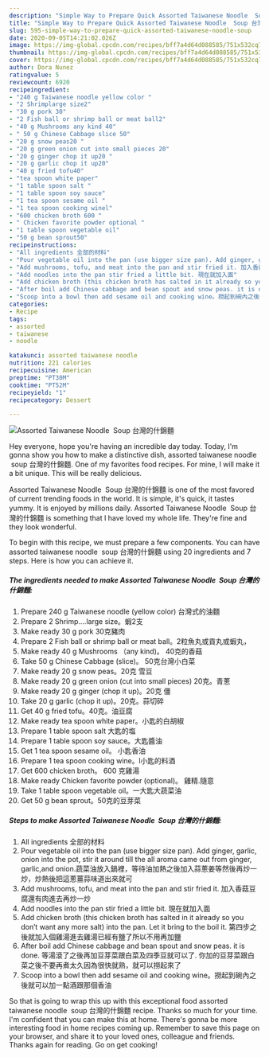 ```yaml
---
description: "Simple Way to Prepare Quick Assorted Taiwanese Noodle  Soup 台灣的什錦麵"
title: "Simple Way to Prepare Quick Assorted Taiwanese Noodle  Soup 台灣的什錦麵"
slug: 595-simple-way-to-prepare-quick-assorted-taiwanese-noodle-soup
date: 2020-09-05T14:21:02.026Z
image: https://img-global.cpcdn.com/recipes/bff7a4d64d088585/751x532cq70/assorted-taiwanese-noodle-soup-台灣的什錦麵-recipe-main-photo.jpg
thumbnail: https://img-global.cpcdn.com/recipes/bff7a4d64d088585/751x532cq70/assorted-taiwanese-noodle-soup-台灣的什錦麵-recipe-main-photo.jpg
cover: https://img-global.cpcdn.com/recipes/bff7a4d64d088585/751x532cq70/assorted-taiwanese-noodle-soup-台灣的什錦麵-recipe-main-photo.jpg
author: Dora Nunez
ratingvalue: 5
reviewcount: 6920
recipeingredient:
- "240 g Taiwanese noodle yellow color "
- "2 Shrimplarge size2"
- "30 g pork 30"
- "2 Fish ball or shrimp ball or meat ball2"
- "40 g Mushrooms any kind 40"
- " 50 g Chinese Cabbage slice 50"
- "20 g snow peas20 "
- "20 g green onion cut into small pieces 20"
- "20 g ginger chop it up20 "
- "20 g garlic chop it up20"
- "40 g fried tofu40"
- "tea spoon white paper"
- "1 table spoon salt "
- "1 table spoon soy sauce"
- "1 tea spoon sesame oil "
- "1 tea spoon cooking winel"
- "600 chicken broth 600 "
- " Chicken favorite powder optional "
- "1 table spoon vegetable oil"
- "50 g bean sprout50"
recipeinstructions:
- "All ingredients 全部的材料"
- "Pour vegetable oil into the pan (use bigger size pan). Add ginger, garlic, onion into the pot, stir it around till the all aroma came out from ginger, garlic,and onion.蔬菜油放入鍋裡，等待油加熱之後加入蒜蔥姜等然後再炒一炒，炒熱後把這蔥薑蒜味道出來就可"
- "Add mushrooms, tofu, and meat into the pan and stir fried it. 加入香菇豆腐還有肉進去再炒一炒"
- "Add noodles into the pan stir fried a little bit. 現在就加入面"
- "Add chicken broth (this chicken broth has salted in it already so you don’t want any more salt) into the pan. Let it bring to the boil it. 第四步之後就加入個雞湯進去雞湯已經有鹽了所以不用再加鹽"
- "After boil add Chinese cabbage and bean spout and snow peas. it is done. 等湯滾了之後再加豆芽菜跟白菜及四季豆就可以了. 你加的豆芽菜跟白菜之後不要再煮太久因為很快就熟，就可以撈起來了"
- "Scoop into a bowl then add sesame oil and cooking wine。撈起到碗內之後就可以加一點酒跟那個香油"
categories:
- Recipe
tags:
- assorted
- taiwanese
- noodle

katakunci: assorted taiwanese noodle 
nutrition: 221 calories
recipecuisine: American
preptime: "PT30M"
cooktime: "PT52M"
recipeyield: "1"
recipecategory: Dessert

---
```



![Assorted Taiwanese Noodle  Soup 台灣的什錦麵](https://img-global.cpcdn.com/recipes/bff7a4d64d088585/751x532cq70/assorted-taiwanese-noodle-soup-台灣的什錦麵-recipe-main-photo.jpg)

Hey everyone, hope you're having an incredible day today. Today, I'm gonna show you how to make a distinctive dish, assorted taiwanese noodle  soup 台灣的什錦麵. One of my favorites food recipes. For mine, I will make it a bit unique. This will be really delicious.



Assorted Taiwanese Noodle  Soup 台灣的什錦麵 is one of the most favored of current trending foods in the world. It is simple, it's quick, it tastes yummy. It is enjoyed by millions daily. Assorted Taiwanese Noodle  Soup 台灣的什錦麵 is something that I have loved my whole life. They're fine and they look wonderful.


To begin with this recipe, we must prepare a few components. You can have assorted taiwanese noodle  soup 台灣的什錦麵 using 20 ingredients and 7 steps. Here is how you can achieve it.

<!--inarticleads1-->

##### The ingredients needed to make Assorted Taiwanese Noodle  Soup 台灣的什錦麵:

1. Prepare 240 g Taiwanese noodle (yellow color) 台灣式的油麵
1. Prepare 2 Shrimp....large size。蝦2支
1. Make ready 30 g pork 30克豬肉
1. Prepare 2 Fish ball or shrimp ball or meat ball。2粒魚丸或貢丸或蝦丸，
1. Make ready 40 g Mushrooms （any kind)。 40克的香菇
1. Take  50 g Chinese Cabbage (slice)。 50克台灣小白菜
1. Make ready 20 g snow peas。20克 雪豆
1. Make ready 20 g green onion (cut into small pieces) 20克。青蔥
1. Make ready 20 g ginger (chop it up)。20克 僵
1. Take 20 g garlic (chop it up)。20克。蒜切碎
1. Get 40 g fried tofu。40克。油豆腐
1. Make ready tea spoon white paper。小匙的白胡椒
1. Prepare 1 table spoon salt 大匙的塩
1. Prepare 1 table spoon soy sauce。大匙醬油
1. Get 1 tea spoon sesame oil。 小匙香油
1. Prepare 1 tea spoon cooking wine。l小匙的料酒
1. Get 600 chicken broth。 600 克雞湯
1. Make ready  Chicken favorite powder (optional)。 雞精.隨意
1. Take 1 table spoon vegetable oil。一大匙大蔬菜油
1. Get 50 g bean sprout。50克的豆芽菜




<!--inarticleads2-->

##### Steps to make Assorted Taiwanese Noodle  Soup 台灣的什錦麵:

1. All ingredients 全部的材料
1. Pour vegetable oil into the pan (use bigger size pan). Add ginger, garlic, onion into the pot, stir it around till the all aroma came out from ginger, garlic,and onion.蔬菜油放入鍋裡，等待油加熱之後加入蒜蔥姜等然後再炒一炒，炒熱後把這蔥薑蒜味道出來就可
1. Add mushrooms, tofu, and meat into the pan and stir fried it. 加入香菇豆腐還有肉進去再炒一炒
1. Add noodles into the pan stir fried a little bit. 現在就加入面
1. Add chicken broth (this chicken broth has salted in it already so you don’t want any more salt) into the pan. Let it bring to the boil it. 第四步之後就加入個雞湯進去雞湯已經有鹽了所以不用再加鹽
1. After boil add Chinese cabbage and bean spout and snow peas. it is done. 等湯滾了之後再加豆芽菜跟白菜及四季豆就可以了. 你加的豆芽菜跟白菜之後不要再煮太久因為很快就熟，就可以撈起來了
1. Scoop into a bowl then add sesame oil and cooking wine。撈起到碗內之後就可以加一點酒跟那個香油




So that is going to wrap this up with this exceptional food assorted taiwanese noodle  soup 台灣的什錦麵 recipe. Thanks so much for your time. I'm confident that you can make this at home. There's gonna be more interesting food in home recipes coming up. Remember to save this page on your browser, and share it to your loved ones, colleague and friends. Thanks again for reading. Go on get cooking!

